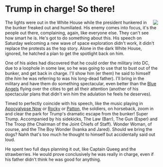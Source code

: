 # Trump in charge! So there!
<img src="http://scripting.com/images/2020/06/02/patton.png" border="0" align="right">The lights were out in the White House while the president hunkered in the bunker freaked out and humiliated. His enemy comes into focus, it's the people out there, complaining, again, like everyone else. They can't see how smart he is. He's got to do something about this. His speech on Saturday welcoming a new wave of space exploration didn't work, it didn't replace the protests as the top story. Alone in the dark White House, ignored, he hatched a plan to get the spotlight back on him.

One of his aides had discovered that he could order the military into DC, due to a loophole in some law, so he was going to use that to bust out of the bunker, and get back in charge. I'll show him (er them) he said to himself (the <i>him</i> he was referring to was his long-dead father). I'll bring in the military and have them do something spectacular, even better than the <a href="https://www.cnn.com/2020/05/01/us/blue-angels-thunderbirds-trnd/index.html">Blue Angels</a> flying over the cities to get all their attention (another of his spectacular plans that didn't win him the adulation he feels he deserves). 

Timed to perfectly coincide with his speech, like the music playing in <a href="https://www.youtube.com/watch?v=30QzJKCUekQ">Apocyalypse Now</a> or <a href="https://www.youtube.com/watch?v=pByJkuv0q3Y">Rocky</a> or <a href="https://www.youtube.com/watch?v=cg6MqWYyts0">Patton</a>, the soldiers, on horseback, zoom in and clear the park for Trump's dramatic escape from the bunker! Super Trump. Accompanied by his sidekicks, The Law (Barr), The Gun (Esper) and The Troop (the Chairman of the Joint Chiefs of Staff). Wonder Woman, of course, and the The Boy Wonder (Ivanka and Jared). Should we bring the dogs? Nahh that's too much he thought to himself but accidentally said out loud.

He spent two full days planning it out, like Captain Queeg and the strawberries. He would prove conclusively he was really in charge, even if his father didn't think he was good for anything. 

